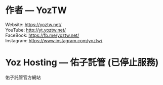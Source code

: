 # 作者 — YozTW
Website: https://yoztw.net/ <br>
YouTube: http://yt.yoztw.net/ <br>
FaceBook: https://fb.me/yoztw.net/ <br>
Instagram: https://www.instagram.com/yoztw/ <br>

# Yoz Hosting — 佑子託管 (已停止服務)
佑子託管官方網站
